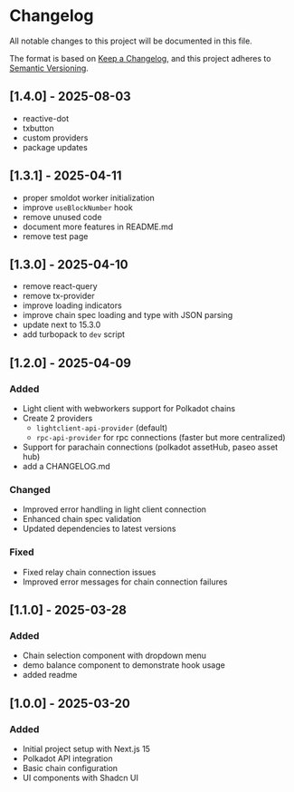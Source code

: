 # Changelog

All notable changes to this project will be documented in this file.

The format is based on [Keep a Changelog](https://keepachangelog.com/en/1.0.0/),
and this project adheres to [Semantic Versioning](https://semver.org/spec/v2.0.0.html).

## [1.4.0] - 2025-08-03

- reactive-dot
- txbutton
- custom providers
- package updates

## [1.3.1] - 2025-04-11

- proper smoldot worker initialization
- improve `useBlockNumber` hook
- remove unused code
- document more features in README.md
- remove test page

## [1.3.0] - 2025-04-10

- remove react-query
- remove tx-provider
- improve loading indicators
- improve chain spec loading and type with JSON parsing
- update next to 15.3.0
- add turbopack to `dev` script

## [1.2.0] - 2025-04-09

### Added

- Light client with webworkers support for Polkadot chains
- Create 2 providers
  - `lightclient-api-provider` (default)
  - `rpc-api-provider` for rpc connections (faster but more centralized)
- Support for parachain connections (polkadot assetHub, paseo asset hub)
- add a CHANGELOG.md

### Changed

- Improved error handling in light client connection
- Enhanced chain spec validation
- Updated dependencies to latest versions

### Fixed

- Fixed relay chain connection issues
- Improved error messages for chain connection failures

## [1.1.0] - 2025-03-28

### Added

- Chain selection component with dropdown menu
- demo balance component to demonstrate hook usage
- added readme

## [1.0.0] - 2025-03-20

### Added

- Initial project setup with Next.js 15
- Polkadot API integration
- Basic chain configuration
- UI components with Shadcn UI
